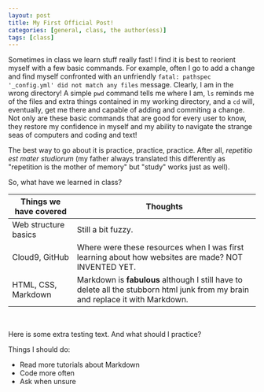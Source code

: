 ```yaml
---
layout: post
title: My First Official Post!
categories: [general, class, the author(ess)]
tags: [class]
---
```


Sometimes in class we learn stuff really fast! I find it is best to reorient myself with a few basic commands. For example, often I go to add a change and find myself confronted with an unfriendly `fatal: pathspec '_config.yml' did not match any files` message. 
Clearly, I am in the wrong directory! A simple `pwd` command tells me where I am, `ls` reminds me of the files and extra things contained in my working directory, and a `cd` will, eventually, get me there and capable of adding and commiting a change.
Not only are these basic commands that are good for every user to know, they restore my confidence in myself and my ability to navigate the strange seas of computers and coding and text!

The best way to go about it is practice, practice, practice. After all, *repetitio est mater studiorum* (my father always translated this differently as "repetition is the mother of memory" but "study" works just as well).

So, what have we learned in class? 

Things we have covered | Thoughts
---------------------- | -------------------------
Web structure basics | Still a bit fuzzy.
Cloud9, GitHub | Where were these resources when I was first learning about how websites are made? NOT INVENTED YET.
HTML, CSS, Markdown | Markdown is **fabulous** although I still have to delete all the stubborn html junk from my brain and replace it with Markdown.

<br> 

Here is some extra testing text.
And what should I practice?

Things I should do:
* Read more tutorials about Markdown
* Code more often
* Ask when unsure

<br>

